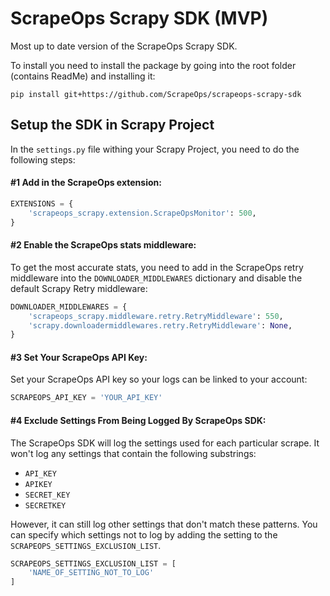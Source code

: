 # ScrapeOps Scrapy SDK (MVP)
Most up to date version of the ScrapeOps Scrapy SDK. 

To install you need to install the package by going into the root folder (contains ReadMe) and installing it:

```
pip install git+https://github.com/ScrapeOps/scrapeops-scrapy-sdk
```

## Setup the SDK in Scrapy Project

In the `settings.py` file withing your Scrapy Project, you need to do the following steps:

#### #1 Add in the ScrapeOps extension:

```python
EXTENSIONS = {
    'scrapeops_scrapy.extension.ScrapeOpsMonitor': 500, 
}
```

#### #2 Enable the ScrapeOps stats middleware:
To get the most accurate stats, you need to add in the ScrapeOps retry middleware into the `DOWNLOADER_MIDDLEWARES` dictionary and disable the default Scrapy Retry middleware:

```python
DOWNLOADER_MIDDLEWARES = {
    'scrapeops_scrapy.middleware.retry.RetryMiddleware': 550,
    'scrapy.downloadermiddlewares.retry.RetryMiddleware': None,
}
```

#### #3 Set Your ScrapeOps API Key:
Set your ScrapeOps API key so your logs can be linked to your account:

```python
SCRAPEOPS_API_KEY = 'YOUR_API_KEY'
```


#### #4 Exclude Settings From Being Logged By ScrapeOps SDK:
The ScrapeOps SDK will log the settings used for each particular scrape. It won't log any settings that contain the following substrings:

- `API_KEY`
- `APIKEY`
- `SECRET_KEY`
- `SECRETKEY`

However, it can still log other settings that don't match these patterns. You can specify which settings not to log by adding the setting to the `SCRAPEOPS_SETTINGS_EXCLUSION_LIST`. 

```python
SCRAPEOPS_SETTINGS_EXCLUSION_LIST = [
    'NAME_OF_SETTING_NOT_TO_LOG'
]
```










